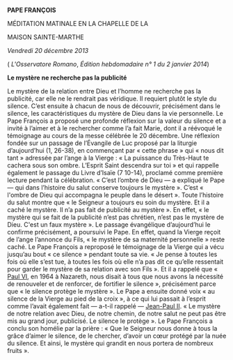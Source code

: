 **PAPE FRANÇOIS**

MÉDITATION MATINALE EN LA CHAPELLE DE LA

MAISON SAINTE-MARTHE

*Vendredi 20 décembre 2013*

( *L'Osservatore Romano*, *Édition hebdomadaire n° 1 du 2 janvier 2014*)

**Le mystère ne recherche pas la publicité**

Le mystère de la relation entre Dieu et l’homme ne recherche pas la publicité, car elle ne le rendrait pas véridique. Il requiert plutôt le style du silence. C’est ensuite à chacun de nous de découvrir, précisément dans le silence, les caractéristiques du mystère de Dieu dans la vie personnelle. Le Pape François a proposé une profonde réflexion sur la valeur du silence et a invité à l’aimer et à le rechercher comme l’a fait Marie, dont il a réévoqué le témoignage au cours de la messe célébrée le 20 décembre. Une réflexion fondée sur un passage de l’Évangile de Luc proposé par la liturgie d’aujourd’hui (1, 26-38), en commençant par « cette phrase » qui « nous dit tant » adressée par l’ange à la Vierge : « La puissance du Très-Haut te cachera sous son ombre. L’Esprit Saint descendra sur toi » et qui rappelle également le passage du Livre d’Isaïe (7 10-14), proclamé comme première lecture pendant la célébration. « C’est l’ombre de Dieu — a expliqué le Pape — qui dans l’histoire du salut conserve toujours le mystère ». C’est « l'ombre de Dieu qui accompagna le peuple dans le désert ». Toute l’histoire du salut montre que « le Seigneur a toujours eu soin du mystère. Et il a caché le mystère. Il n’a pas fait de publicité au mystère ». En effet, « le mystère qui se fait de la publicité n’est pas chrétien, n’est pas le mystère de Dieu. C'est un faux mystère ». Le passage évangélique d’aujourd’hui le confirme précisément, a poursuivi le Pape. En effet, quand la Vierge reçoit de l’ange l’annonce du Fils, « le mystère de sa maternité personnelle » reste caché. Le Pape François a reproposé le témoignage de la Vierge qui a vécu jusqu’au bout « ce silence » pendant toute sa vie. « Je pense à toutes les fois où elle s’est tue, à toutes les fois où elle n’a pas dit ce qu’elle ressentait pour garder le mystère de sa relation avec son Fils ». Et il a rappelé que « [Paul VI](http://www.vatican.va/holy_father/paul_vi/index_fr.htm), en 1964 à Nazareth, nous disait à tous que nous avons la nécessité de renouveler et de renforcer, de fortifier le silence », précisément parce que « le silence protège le mystère ». Le Pape a ensuite donné voix « au silence de la Vierge au pied de la croix », à ce qui lui passait à l’esprit comme l’avait également fait — a-t-il rappelé — [Jean-Paul II](http://www.vatican.va/holy_father/john_paul_ii/index_fr.htm). « Le mystère de notre relation avec Dieu, de notre chemin, de notre salut ne peut pas être mis au grand jour, publicisé. Le silence le protège ». Le Pape François a conclu son homélie par la prière : « Que le Seigneur nous donne à tous la grâce d’aimer le silence, de le chercher, d’avoir un cœur protégé par la nuée du silence. Et ainsi, le mystère qui grandit en nous portera de nombreux fruits ».